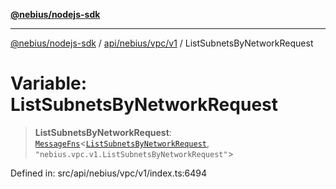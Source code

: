 [**@nebius/nodejs-sdk**](../../../../../README.md)

***

[@nebius/nodejs-sdk](../../../../../README.md) / [api/nebius/vpc/v1](../README.md) / ListSubnetsByNetworkRequest

# Variable: ListSubnetsByNetworkRequest

> **ListSubnetsByNetworkRequest**: [`MessageFns`](../../../../../runtime/protos/core/interfaces/MessageFns.md)\<[`ListSubnetsByNetworkRequest`](../interfaces/ListSubnetsByNetworkRequest.md), `"nebius.vpc.v1.ListSubnetsByNetworkRequest"`\>

Defined in: src/api/nebius/vpc/v1/index.ts:6494
